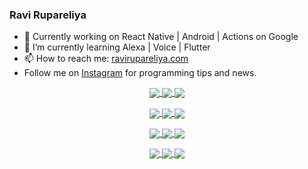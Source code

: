 ### Ravi Rupareliya

- 🔭 Currently working on React Native | Android | Actions on Google
- 🌱 I’m currently learning Alexa | Voice | Flutter
- 📫 How to reach me: [ravirupareliya.com](https://ravirupareliya.com)
- Follow me on [Instagram](https://www.instagram.com/ravi.rupareliya/) for programming tips and news.

<a href="https://www.instagram.com/ravi.rupareliya/" target="_blank">
<!-- insta-feed:START-->
<p align="center">
<img align="center" src=https://scontent-atl3-1.cdninstagram.com/v/t51.2885-15/e35/s150x150/119738360_171946631175661_8308691936849414239_n.jpg?_nc_ht=scontent-atl3-1.cdninstagram.com&_nc_cat=101&_nc_ohc=sfbgF9NQ8DYAX-iwzbD&_nc_tp=15&oh=f45d6ca90b64493fc031d27e82c54165&oe=5FAB40DD />
<img align="center" src=https://scontent-atl3-1.cdninstagram.com/v/t51.2885-15/e35/s150x150/119471335_3325605627530848_5783608158621298966_n.jpg?_nc_ht=scontent-atl3-1.cdninstagram.com&_nc_cat=104&_nc_ohc=zPTNKJc03NgAX9a3__n&_nc_tp=15&oh=f5b98eb909415760beccbdf2347ef2f1&oe=5FABBD81 />
<img align="center" src=https://scontent-atl3-1.cdninstagram.com/v/t51.2885-15/e35/s150x150/118735524_155532192843864_2438830621806811548_n.jpg?_nc_ht=scontent-atl3-1.cdninstagram.com&_nc_cat=100&_nc_ohc=bWewb-mOzyQAX_cTHO9&_nc_tp=15&oh=4140e607b82dd5010b22516120155cbf&oe=5FA989EE />
</p>
<p align="center">
<img align="center" src=https://scontent-atl3-1.cdninstagram.com/v/t51.2885-15/e35/s150x150/118358282_793232521422249_4194198869826492121_n.jpg?_nc_ht=scontent-atl3-1.cdninstagram.com&_nc_cat=109&_nc_ohc=PQdlgo5zJzUAX99oS6T&_nc_tp=15&oh=e4bbe1775fe24e80c553aaca2dd209e6&oe=5FAC4F3C />
<img align="center" src=https://scontent-atl3-1.cdninstagram.com/v/t51.2885-15/e35/s150x150/118083536_653646245259286_4437462516989252087_n.jpg?_nc_ht=scontent-atl3-1.cdninstagram.com&_nc_cat=110&_nc_ohc=Ht0hgPjy6MsAX-Y3wTD&_nc_tp=15&oh=5f81b6652e494c68f3d3dbd7e38b338d&oe=5FACBEDC />
<img align="center" src=https://scontent-atl3-1.cdninstagram.com/v/t51.2885-15/e35/s150x150/118175330_604822603490734_6882222491011634628_n.jpg?_nc_ht=scontent-atl3-1.cdninstagram.com&_nc_cat=110&_nc_ohc=g7BwNBBNyakAX-cMLim&_nc_tp=15&oh=426d9b6e126678f2824e20f92269b7b5&oe=5FAAF3F7 />
</p>
<p align="center">
<img align="center" src=https://scontent-atl3-1.cdninstagram.com/v/t51.2885-15/e35/s150x150/117801930_118850686597100_8281062695853943386_n.jpg?_nc_ht=scontent-atl3-1.cdninstagram.com&_nc_cat=108&_nc_ohc=1eo5MxvlU80AX-sMZzZ&_nc_tp=15&oh=1bf3811bfc0e387944b771b4b79eb671&oe=5FAB65C0 />
<img align="center" src=https://scontent-atl3-1.cdninstagram.com/v/t51.2885-15/e35/s150x150/117867292_2771207523148452_3241414180657952736_n.jpg?_nc_ht=scontent-atl3-1.cdninstagram.com&_nc_cat=100&_nc_ohc=kUyCr5XeimcAX-1sYSI&_nc_tp=15&oh=432f8de2011aaaa76c006b88636d16d0&oe=5FAAFE21 />
<img align="center" src=https://scontent-atl3-1.cdninstagram.com/v/t51.2885-15/e35/s150x150/117931678_793632161399712_7562658963115355616_n.jpg?_nc_ht=scontent-atl3-1.cdninstagram.com&_nc_cat=100&_nc_ohc=UELolOmkbN4AX-zQUCG&_nc_tp=15&oh=991d3a4b42838afc0e7b0a5a8c8869b6&oe=5FACFDB7 />
</p>
<p align="center">
<img align="center" src=https://scontent-atl3-1.cdninstagram.com/v/t51.2885-15/e35/s150x150/117747115_220949032661980_1081920512424702093_n.jpg?_nc_ht=scontent-atl3-1.cdninstagram.com&_nc_cat=104&_nc_ohc=VnSD-M-PAOAAX8R63Rq&_nc_tp=15&oh=1306dd147c5d1eef658cfa6957a9214a&oe=5FAA7596 />
<img align="center" src=https://scontent-atl3-1.cdninstagram.com/v/t51.2885-15/e35/s150x150/117564950_167171931547080_7523565149947571776_n.jpg?_nc_ht=scontent-atl3-1.cdninstagram.com&_nc_cat=100&_nc_ohc=JrSCTxI9sYsAX8L4PKg&_nc_tp=15&oh=e8fb20bf7bbd49942a185577e534a147&oe=5FA9A5DD />
<img align="center" src=https://scontent-atl3-1.cdninstagram.com/v/t51.2885-15/e35/s150x150/117307859_603477283647910_4747232603067507655_n.jpg?_nc_ht=scontent-atl3-1.cdninstagram.com&_nc_cat=110&_nc_ohc=ur82lOzipEEAX_BaPoP&_nc_tp=15&oh=b2e18eeb73849671a7a1c3fb083ea397&oe=5FACA904 />
</p>

<!-- insta-feed:END-->
</a>
